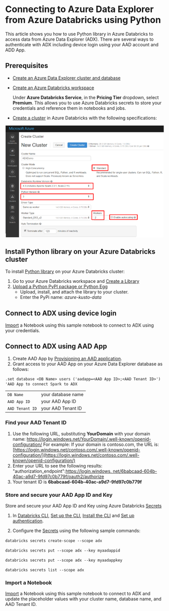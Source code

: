 # Connecting to Azure Data Explorer from Azure Databricks using Python

This article shows you how to use Python library in Azure Databricks to access data from Azure Data Explorer (ADX). There are several ways to authenticate with ADX including device login using your AAD account and ADD App.

## Prerequisites

- [Create an Azure Data Explorer cluster and database](/azure/data-explorer/create-cluster-database-portal)
- [Create an Azure Databricks workspace](/azure/azure-databricks/quickstart-create-databricks-workspace-portal#create-an-azure-databricks-workspace)

    Under **Azure Databricks Service**, in the **Pricing Tier** dropdown, select **Premium**. This allows you to use Azure Databricks secrets to store your credentials and reference them in notebooks and jobs.

- [Create a cluster](https://docs.azuredatabricks.net/user-guide/clusters/create.html) in Azure Databricks with the following specifications:

![Create cluster](media/connect-from-databricks/databricks-create-cluster.png)

## Install Python library on your Azure Databricks cluster

To install [Python library](/azure/kusto/api/python/kusto-python-client-library) on your Azure Databricks cluster:

1. Go to your Azure Databricks workspace and [Create a Library](https://docs.azuredatabricks.net/user-guide/libraries.html#create-a-library)
2. [Upload a Python PyPI package or Python Egg](https://docs.azuredatabricks.net/user-guide/libraries.html#upload-a-python-pypi-package-or-python-egg)
    - Upload, install, and attach the library to your cluster.
    - Enter the PyPi name: *azure-kusto-data*

## Connect to ADX using device login

[Import](https://docs.azuredatabricks.net/user-guide/notebooks/notebook-manage.html#import-a-notebook) a Notebook using this sample notebook to connect to ADX using your credentials.

## Connect to ADX using AAD App

1. Create AAD App by [Provisioning an AAD application](/azure/kusto/management/access-control/how-to-provision-aad-app).
1. Grant access to your AAD App on your Azure Data Explorer database as follows:

```kusto
.set database <DB Name> users ('aadapp=<AAD App ID>;<AAD Tenant ID>') 'AAD App to connect Spark to ADX
```
|   |   |
| - | - |
| ```DB Name``` | your database name |
| ```AAD App ID``` | your AAD App ID |
| ```AAD Tenant ID``` | your AAD Tenant ID |

### Find your AAD Tenant ID

1. Use the following URL, substituting **YourDomain** with your domain name: https://login.windows.net/YourDomain/.well-known/openid-configuration/
For example: If your domain is contoso.com, the URL is: [https://login.windows.net/contoso.com/.well-known/openid-configuration/](https://login.windows.net/contoso.com/.well-known/openid-configuration/)
1. Enter your URL to see the following results:
&quot;authorization\_endpoint&quot;:[https://login.windows. net/6babcaad-604b-40ac-a9d7-9fd97c0b779f/oauth2/authorize](https://login.windows.net/6babcaad-604b-40ac-a9d7-9fd97c0b779f/oauth2/authorize)
1. Your tenant ID is **6babcaad-604b-40ac-a9d7-9fd97c0b779f**

### Store and secure your AAD App ID and Key 

Store and secure your AAD App ID and Key using Azure Databricks [Secrets](https://docs.azuredatabricks.net/user-guide/secrets/index.html#secrets) 
1. In [Databricks CLI](https://docs.azuredatabricks.net/user-guide/dev-tools/databricks-cli.html#databricks-cli), [Set up the CLI](https://docs.azuredatabricks.net/user-guide/dev-tools/databricks-cli.html#set-up-the-cli), [Install the CLI](https://docs.azuredatabricks.net/user-guide/dev-tools/databricks-cli.html#install-the-cli) and [Set up authentication](https://docs.azuredatabricks.net/user-guide/dev-tools/databricks-cli.html#set-up-authentication).

1. Configure the [Secrets](https://docs.azuredatabricks.net/user-guide/secrets/index.html#secrets) using the following sample commands:

```databricks secrets create-scope --scope adx```

```databricks secrets put --scope adx --key myaadappid```

```databricks secrets put --scope adx --key myaadappkey```

```databricks secrets list --scope adx```

### Import a Notebook
[Import](https://docs.azuredatabricks.net/user-guide/notebooks/notebook-manage.html#import-a-notebook) a Notebook using this sample notebook to connect to ADX and update the placeholder values with your cluster name, database name, and AAD Tenant ID.